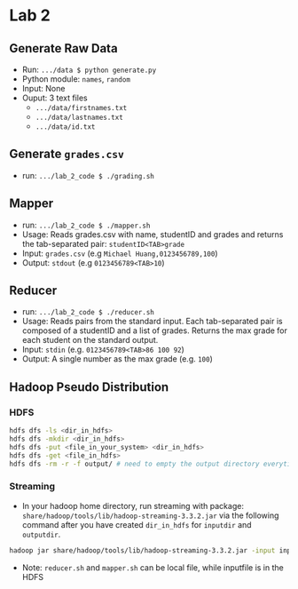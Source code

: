 # Lab 2

## Generate Raw Data

- Run: `.../data $ python generate.py`
- Python module: `names`, `random`
- Input: None
- Ouput: 3 text files
  - `.../data/firstnames.txt`
  - `.../data/lastnames.txt`
  - `.../data/id.txt`

## Generate `grades.csv`

- run: `.../lab_2_code $ ./grading.sh`

## Mapper

- run: `.../lab_2_code $ ./mapper.sh`
- Usage: Reads grades.csv with name, studentID and grades and returns the tab-separated pair: `studentID<TAB>grade`
- Input: `grades.csv` (e.g `Michael Huang,0123456789,100`)
- Output: `stdout` (e.g `0123456789<TAB>10`)

## Reducer

- run: `.../lab_2_code $ ./reducer.sh`
- Usage: Reads pairs from the standard input. Each tab-separated pair is composed of a studentID and a list of grades. Returns the max grade for each student on the standard output.
- Input: `stdin` (e.g. `0123456789<TAB>86 100 92`)
- Output: A single number as the max grade (e.g. `100`)

## Hadoop Pseudo Distribution

### HDFS

```bash
hdfs dfs -ls <dir_in_hdfs>
hdfs dfs -mkdir <dir_in_hdfs>
hdfs dfs -put <file_in_your_system> <dir_in_hdfs>
hdfs dfs -get <file_in_hdfs>
hdfs dfs -rm -r -f output/ # need to empty the output directory everytime rerunning the code
```

### Streaming

- In your hadoop home directory, run streaming with package: `share/hadoop/tools/lib/hadoop-streaming-3.3.2.jar` via the following command after you have created `dir_in_hdfs` for `inputdir` and `outputdir`.

```bash
hadoop jar share/hadoop/tools/lib/hadoop-streaming-3.3.2.jar -input inputdir -output outputdir -mapper mapper.sh -reducer reducer.sh -file localdirectorymapper.sh  -file localdirectoryreducer.sh
```

- Note: `reducer.sh` and `mapper.sh` can be local file, while inputfile is in the HDFS
